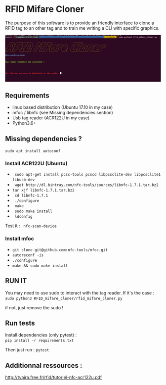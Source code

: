 # RFID Mifare Cloner

The purpose of this software is to provide an friendly interface to clone a RFID tag to an other tag and to train me 
writing a CLI with specific graphics.

![Alt text](rfid_cloner.png?raw=true "Title")


## Requirements

- linux based distribution (Ubuntu 17.10 in my case)
- mfoc / libnfc (see Missing dependencies section)
- Usb tag reader (ACR122U in my case) 
- Python3.6+

## Missing dependencies ? 
`sudo apt install autoconf`

###  Install ACR122U (Ubuntu)
- ` sudo apt-get install pcsc-tools pcscd libpcsclite-dev libpcsclite1 libusb-dev`  
- ` wget http://dl.bintray.com/nfc-tools/sources/libnfc-1.7.1.tar.bz2`  
- ` tar xjf libnfc-1.7.1.tar.bz2 `
- ` cd libnfc-1.7.1`
- ` ./configure`
- ` make`
- ` sudo make install`
- ` ldconfig`

Test it : 
` nfc-scan-device`

### Install mfoc  
- `git clone git@github.com:nfc-tools/mfoc.git`
- `autoreconf -is`
- `./configure`
- `make && sudo make install`



## RUN IT
You may need to use sudo to interact with the tag reader. If it's the case :  
`sudo python3 RFID_mifare_cloner/rfid_mifare_cloner.py`  

if not, just remove the sudo !


## Run tests

Install dependencies (only pytest) :  
`pip install -r requirements.txt`  

Then just run : 
`pytest`


## Additionnal ressources : 

http://tvaira.free.fr/rfid/tutoriel-nfc-acr122u.pdf
